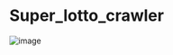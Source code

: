 # Super_lotto_crawler
![image](https://github.com/s0936929599/Super_lotto_crawler/blob/main/lotto.jpg)
